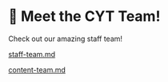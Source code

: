 # 👋 Meet the CYT Team!

Check out our amazing staff team!



[staff-team.md](staff-team.md "mention")

[content-team.md](content-team.md "mention")
